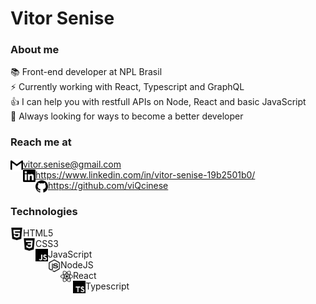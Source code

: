 # Vitor Senise

### About me

<span> 📚 Front-end developer at NPL Brasil </span> <br>
<span> ⚡ Currently working with React, Typescript and GraphQL <span> <br>
<span> 👍 I can help you with restfull APIs on Node, React and basic JavaScript </span> <br>
<span> 👀 Always looking for ways to become a better developer </span> <br>

### Reach me at
<img align="left" alt="Gmail" height="20px" src="https://raw.githubusercontent.com/viQcinese/viQcinese/master/src/gmail.svg" /> <span> vitor.senise@gmail.com </span> <br>
<img align="left" alt="LinkedIn" height="20px" src="https://raw.githubusercontent.com/viQcinese/viQcinese/master/src/linkedin.svg" /> <span> https://www.linkedin.com/in/vitor-senise-19b2501b0/ </span> <br>
<img align="left" alt="GitHub" height="20px" src="https://raw.githubusercontent.com/viQcinese/viQcinese/master/src/github.svg" /> <span> https://github.com/viQcinese </span> <br>
 
### Technologies
<img align="left" alt="HTML5" height="20px" src="https://raw.githubusercontent.com/viQcinese/viQcinese/master/src/html5.svg" />HTML5 <br>
<img align="left" alt="CSS3" height="20px" src="https://raw.githubusercontent.com/viQcinese/viQcinese/master/src/css3.svg" />CSS3 <br>
<img align="left" alt="JavaScript" height="20px" src="https://raw.githubusercontent.com/viQcinese/viQcinese/master/src/javascript.svg" />JavaScript <br>
<img align="left" alt="NodeJS" height="20px" src="https://raw.githubusercontent.com/viQcinese/viQcinese/master/src/node-dot-js.svg" />NodeJS <br>
<img align="left" alt="React" height="20px" src="https://raw.githubusercontent.com/viQcinese/viQcinese/master/src/react.svg" />React <br>
<img align="left" alt="Typescript" height="20px" src="https://raw.githubusercontent.com/viQcinese/viQcinese/master/src/typescript.svg" />Typescript <br>


